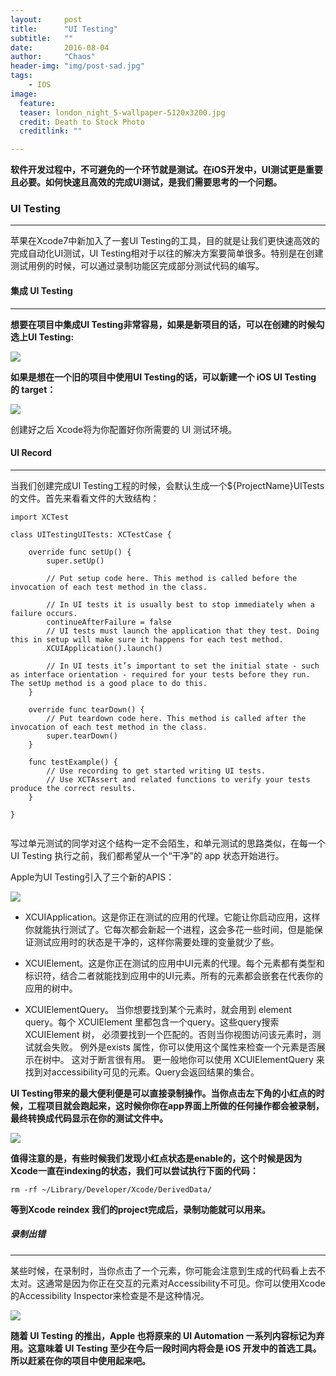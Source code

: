 ```yaml
---
layout:     post
title:      "UI Testing"
subtitle:   ""
date:       2016-08-04
author:     "Chaos"
header-img: "img/post-sad.jpg"
tags:
    - IOS
image:
  feature: 
  teaser: london_night_5-wallpaper-5120x3200.jpg
  credit: Death to Stock Photo
  creditlink: ""

---
```

**软件开发过程中，不可避免的一个环节就是测试。在iOS开发中，UI测试更是重要且必要。如何快速且高效的完成UI测试，是我们需要思考的一个问题。**

### UI Testing
*****

苹果在Xcode7中新加入了一套UI Testing的工具，目的就是让我们更快速高效的完成自动化UI测试，UI Testing相对于以往的解决方案要简单很多。特别是在创建测试用例的时候，可以通过录制功能区完成部分测试代码的编写。

#### 集成 UI Testing
*****

**想要在项目中集成UI Testing非常容易，如果是新项目的话，可以在创建的时候勾选上UI Testing:**


![](http://7xl1kp.com1.z0.glb.clouddn.com/test111.png)

**如果是想在一个旧的项目中使用UI Testing的话，可以新建一个 iOS UI Testing 的 target：**

![](http://7xl1kp.com1.z0.glb.clouddn.com/test222.png)

创建好之后 Xcode将为你配置好你所需要的 UI 测试环境。

#### UI Record
*****
当我们创建完成UI Testing工程的时候，会默认生成一个${ProjectName}UITests的文件。首先来看看文件的大致结构：

```
import XCTest

class UITestingUITests: XCTestCase {
        
    override func setUp() {
        super.setUp()
        
        // Put setup code here. This method is called before the invocation of each test method in the class.
        
        // In UI tests it is usually best to stop immediately when a failure occurs.
        continueAfterFailure = false
        // UI tests must launch the application that they test. Doing this in setup will make sure it happens for each test method.
        XCUIApplication().launch()

        // In UI tests it’s important to set the initial state - such as interface orientation - required for your tests before they run. The setUp method is a good place to do this.
    }
    
    override func tearDown() {
        // Put teardown code here. This method is called after the invocation of each test method in the class.
        super.tearDown()
    }
    
    func testExample() {
        // Use recording to get started writing UI tests.
        // Use XCTAssert and related functions to verify your tests produce the correct results.
    }
    
}


```

写过单元测试的同学对这个结构一定不会陌生，和单元测试的思路类似，在每一个 UI Testing 执行之前，我们都希望从一个“干净”的 app 状态开始进行。

Apple为UI Testing引入了三个新的APIS：

![](http://7xl1kp.com1.z0.glb.clouddn.com/test444.png)

- XCUIApplication。这是你正在测试的应用的代理。它能让你启动应用，这样你就能执行测试了。它每次都会新起一个进程，这会多花一些时间，但是能保证测试应用时的状态是干净的，这样你需要处理的变量就少了些。

- XCUIElement。这是你正在测试的应用中UI元素的代理。每个元素都有类型和标识符，结合二者就能找到应用中的UI元素。所有的元素都会嵌套在代表你的应用的树中。

- XCUIElementQuery。 当你想要找到某个元素时，就会用到 element query。每个 XCUIElement 里都包含一个query。这些query搜索 XCUIElement 树， 必须要找到一个匹配的。否则当你视图访问该元素时，测试就会失败。 例外是exists 属性，你可以使用这个属性来检查一个元素是否展示在树中。 这对于断言很有用。 更一般地你可以使用 XCUIElementQuery 来找到对accessibility可见的元素。Query会返回结果的集合。

**UI Testing带来的最大便利便是可以直接录制操作。当你点击左下角的小红点的时候，工程项目就会跑起来，这时候你你在app界面上所做的任何操作都会被录制，最终转换成代码显示在你的测试文件中。**

![](http://7xl1kp.com1.z0.glb.clouddn.com/test333.png)

**值得注意的是，有些时候我们发现小红点状态是enable的，这个时候是因为Xcode一直在indexing的状态，我们可以尝试执行下面的代码：**

```
rm -rf ~/Library/Developer/Xcode/DerivedData/

```

**等到Xcode reindex 我们的project完成后，录制功能就可以用来。**


##### 录制出错
*****

某些时候，在录制时，当你点击了一个元素，你可能会注意到生成的代码看上去不太对。这通常是因为你正在交互的元素对Accessibility不可见。你可以使用Xcode的Accessibility Inspector来检查是不是这种情况。

![](http://7xl1kp.com1.z0.glb.clouddn.com/test555.png)


**随着 UI Testing 的推出，Apple 也将原来的 UI Automation 一系列内容标记为弃用。这意味着 UI Testing 至少在今后一段时间内将会是 iOS 开发中的首选工具。所以赶紧在你的项目中使用起来吧。**




































